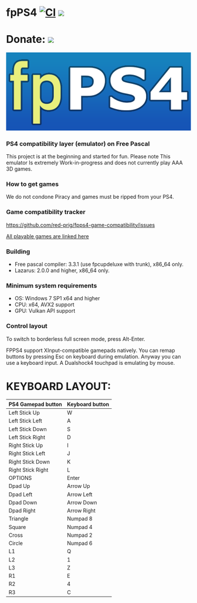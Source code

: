
# fpPS4 [![CI](https://github.com/red-prig/fpPS4/actions/workflows/main.yml/badge.svg)](https://github.com/red-prig/fpPS4/actions) [<img src="https://img.shields.io/discord/1047920770225012769?color=5865F2&label=fpPS4&logo=discord&logoColor=white"/>](https://discord.gg/up9qatpX7M)

# Donate: [<img src="https://static.boosty.to/assets/images/logo.Ffjjd.svg"/>](https://boosty.to/fpps4)

![Book logo](icons/logo.png)

### PS4 compatibility layer (emulator) on Free Pascal
 
This project is at the beginning and started for fun.
Please note This emulator Is extremely Work-in-progress and does not currently play AAA 3D games.

### How to get games
We do not condone Piracy and games must be ripped from your PS4.

### Game compatibility tracker
https://github.com/red-prig/fpps4-game-compatibility/issues

[All playable games are linked here](https://github.com/red-prig/fpps4-game-compatibility/issues?q=is%3Aopen+is%3Aissue+label%3Astatus-playable)
 
### Building
- Free pascal compiler: 3.3.1 (use fpcupdeluxe with trunk), x86_64 only. 
- Lazarus: 2.0.0 and higher, x86_64 only. 

### Minimum system requirements 

- OS: Windows 7 SP1 x64 and higher 
- CPU: x64, AVX2 support
- GPU: Vulkan API support

### Control layout
To switch to borderless full screen mode, press Alt-Enter.

FPPS4 support XInput-compatible gamepads natively. You can remap buttons by pressing Esc on keyboard during emulation. 
Anyway you can use a keyboard input.
A Dualshock4 touchpad is emulating by mouse.

# KEYBOARD LAYOUT:
PS4 Gamepad button              | Keyboard button
:------------                   | :------------
Left Stick Up                   |W
Left Stick Left                 |A
Left Stick Down                 |S
Left Stick Right                |D
Right Stick Up                  |I
Right Stick Left                |J
Right Stick Down                |K
Right Stick Right               |L
OPTIONS                   		  |Enter
Dpad Up                   		  |Arrow Up
Dpad Left                   	  |Arrow Left
Dpad Down                   	  |Arrow Down
Dpad Right                   	  |Arrow Right
Triangle                   		  |Numpad 8
Square                   		    |Numpad 4
Cross                   		    |Numpad 2
Circle                   		    |Numpad 6
L1                   			      |Q
L2                   			      |1
L3                   			      |Z
R1                   			      |E
R2                   			      |4
R3                   			      |C
